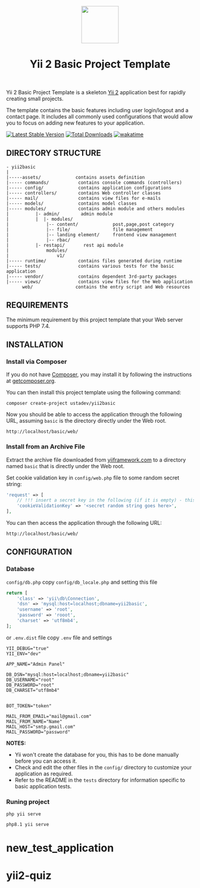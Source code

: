 <p align="center">
    <a href="https://github.com/yiisoft" target="_blank">
        <img src="https://avatars0.githubusercontent.com/u/993323" height="100px">
    </a>
    <h1 align="center">Yii 2 Basic Project Template</h1>
    <br>
</p>

Yii 2 Basic Project Template is a skeleton [Yii 2](https://www.yiiframework.com/) application best for
rapidly creating small projects.

The template contains the basic features including user login/logout and a contact page.
It includes all commonly used configurations that would allow you to focus on adding new
features to your application.

[![Latest Stable Version](https://img.shields.io/packagist/v/ustadev/yii2basic.svg)](https://packagist.org/packages/ustadev/yii2basic)
[![Total Downloads](https://img.shields.io/packagist/dt/ustadev/yii2basic.svg)](https://packagist.org/packages/ustadev/yii2basic)
[![wakatime](https://wakatime.com/badge/user/d3110f77-d926-4238-8cdc-a8991b6685c0/project/018bf14f-2399-4fc4-865a-8d0f8cceccab.svg)](https://wakatime.com/badge/user/d3110f77-d926-4238-8cdc-a8991b6685c0/project/018bf14f-2399-4fc4-865a-8d0f8cceccab)

[//]: # ([![build]&#40;https://github.com/yiisoft/yii2-app-basic/workflows/build/badge.svg&#41;]&#40;https://github.com/yiisoft/yii2-app-basic/actions?query=workflow%3Abuild&#41;)

DIRECTORY STRUCTURE
-------------------

    - yii2basic
    |
    |-----assets/             contains assets definition
    |----- commands/           contains console commands (controllers)
    |----- config/             contains application configurations
    |----- controllers/        contains Web controller classes
    |----- mail/               contains view files for e-mails
    |----- models/             contains model classes
    |----- modules/            contains admin module and others modules
    |          |- admin/        admin module
    |          |  |- modules/
    |              |-- content/             post,page,post category
    |              |-- file/                file management
    |              |-- landing element/     frontend view management
    |              |-- rbac/
    |          |- restapi/       rest api module
    |              modules/
    |                  v1/
    |----- runtime/            contains files generated during runtime
    |----- tests/              contains various tests for the basic application
    |----- vendor/             contains dependent 3rd-party packages
    |----- views/              contains view files for the Web application
          web/                contains the entry script and Web resources



REQUIREMENTS
------------

The minimum requirement by this project template that your Web server supports PHP 7.4.


INSTALLATION
------------

### Install via Composer

If you do not have [Composer](https://getcomposer.org/), you may install it by following the instructions
at [getcomposer.org](https://getcomposer.org/doc/00-intro.md#installation-nix).

You can then install this project template using the following command:

~~~
composer create-project ustadev/yii2basic
~~~

Now you should be able to access the application through the following URL, assuming `basic` is the directory
directly under the Web root.

~~~
http://localhost/basic/web/
~~~

### Install from an Archive File

Extract the archive file downloaded from [yiiframework.com](https://www.yiiframework.com/download/) to
a directory named `basic` that is directly under the Web root.

Set cookie validation key in `config/web.php` file to some random secret string:

```php
'request' => [
    // !!! insert a secret key in the following (if it is empty) - this is required by cookie validation
    'cookieValidationKey' => '<secret random string goes here>',
],
```

You can then access the application through the following URL:

~~~
http://localhost/basic/web/
~~~


CONFIGURATION
-------------

### Database

 `config/db.php` copy `config/db_locale.php` and setting this file

```php
return [
    'class' => 'yii\db\Connection',
    'dsn' => 'mysql:host=localhost;dbname=yii2basic',
    'username' => 'root',
    'password' => 'rooot',
    'charset' => 'utf8mb4',
];
```
or `.env.dist` file copy `.env` file and settings

```dotenv
YII_DEBUG="true"
YII_ENV="dev"

APP_NAME="Admin Panel"

DB_DSN="mysql:host=localhost;dbname=yii2basic"
DB_USERNAME="root"
DB_PASSWORD="root"
DB_CHARSET="utf8mb4"


BOT_TOKEN="token"

MAIL_FROM_EMAIL="mail@gmail.com"
MAIL_FROM_NAME="Name"
MAIL_HOST="smtp.gmail.com"
MAIL_PASSWORD="password"
```

**NOTES:**
- Yii won't create the database for you, this has to be done manually before you can access it.
- Check and edit the other files in the `config/` directory to customize your application as required.
- Refer to the README in the `tests` directory for information specific to basic application tests.


### Runing project
~~~   
php yii serve
~~~
~~~   
php8.1 yii serve
~~~

# new_test_application
# yii2-quiz
